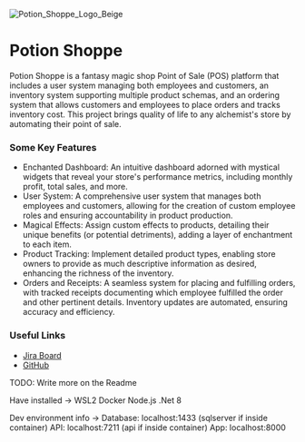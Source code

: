 ![Potion_Shoppe_Logo_Beige](https://github.com/user-attachments/assets/acd7e1d8-ce50-4ea1-b181-5be689031413)
# Potion Shoppe

Potion Shoppe is a fantasy magic shop Point of Sale (POS) platform that includes a user system managing both employees and customers, an inventory system supporting multiple product schemas, and an ordering system that allows customers and employees to place orders and tracks inventory cost. This project brings quality of life to any alchemist's store by automating their point of sale.

### Some Key Features

-   Enchanted Dashboard: An intuitive dashboard adorned with mystical widgets that reveal your store's performance metrics, including monthly profit, total sales, and more.
-   User System: A comprehensive user system that manages both employees and customers, allowing for the creation of custom employee roles and ensuring accountability in product production.
-   Magical Effects: Assign custom effects to products, detailing their unique benefits (or potential detriments), adding a layer of enchantment to each item.
-   Product Tracking: Implement detailed product types, enabling store owners to provide as much descriptive information as desired, enhancing the richness of the inventory.
-   Orders and Receipts: A seamless system for placing and fulfilling orders, with tracked receipts documenting which employee fulfilled the order and other pertinent details. Inventory updates are automated, ensuring accuracy and efficiency.

### Useful Links

-   [Jira Board](https://potionshoppe.atlassian.net/jira/software/projects/PS/boards/2)
-   [GitHub](https://github.com/devMichaelREdwards/PotionShoppe)

TODO: Write more on the Readme

Have installed ->
WSL2
Docker
Node.js
.Net 8

Dev environment info ->
Database: localhost:1433 (sqlserver if inside container)
API: localhost:7211 (api if inside container)
App: localhost:8000
